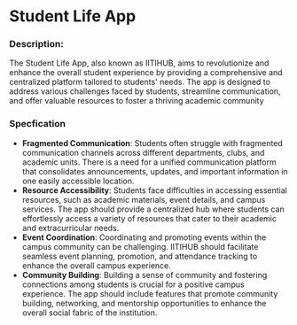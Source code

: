 ﻿# Student Life App
### Description:
The Student Life App, also known as IITIHUB, aims to revolutionize and enhance the overall student experience by providing a comprehensive and centralized platform tailored to students' needs. The app is designed to address various challenges faced by students, streamline communication, and offer valuable resources to foster a thriving academic community
### Specfication
-   **Fragmented Communication**: Students often struggle with fragmented communication channels across different departments, clubs, and academic units. There is a need for a unified communication platform that consolidates announcements, updates, and important information in one easily accessible location.
-   **Resource Accessibility**: Students face difficulties in accessing essential resources, such as academic materials, event details, and campus services. The app should provide a centralized hub where students can effortlessly access a variety of resources that cater to their academic and extracurricular needs.
-   **Event Coordination**: Coordinating and promoting events within the campus community can be challenging. IITIHUB should facilitate seamless event planning, promotion, and attendance tracking to enhance the overall campus experience.
- **Community Building**: Building a sense of community and fostering connections among students is crucial for a positive campus experience.  The app should include features that promote community building, networking, and mentorship opportunities to enhance the overall social fabric of the institution.
